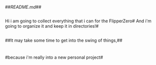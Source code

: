 ##*README.md*##
##
##
##
Hi i am going to collect everything that i can for the FlipperZero#
And i'm going to organize it and keep it in directories!#
##
##
##It may take some time to get into the swing of things,##
##
##
#
#because i'm really into a new personal project#
